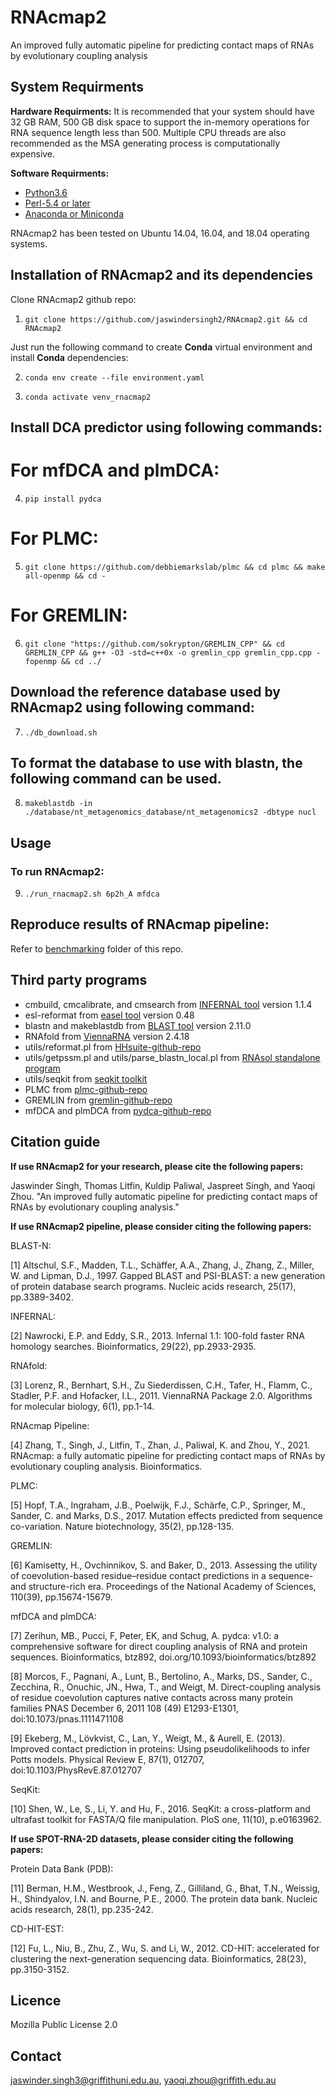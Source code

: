# RNAcmap2
An improved fully automatic pipeline for predicting contact maps of RNAs by evolutionary coupling analysis


## System Requirments

**Hardware Requirments:**
It is recommended that your system should have 32 GB RAM, 500 GB disk space to support the in-memory operations for RNA sequence length less than 500. Multiple CPU threads are also recommended as the MSA generating process is computationally expensive.

**Software Requirments:**
* [Python3.6](https://docs.python-guide.org/starting/install3/linux/)
* [Perl-5.4 or later](https://www.perl.org/get.html)
* [Anaconda or Miniconda](https://docs.conda.io/projects/conda/en/latest/user-guide/install/linux.html)

RNAcmap2 has been tested on Ubuntu 14.04, 16.04, and 18.04 operating systems.


## Installation of RNAcmap2 and its dependencies

Clone RNAcmap2 github repo:

1. `git clone https://github.com/jaswindersingh2/RNAcmap2.git && cd RNAcmap2`

Just run the following command to create **Conda** virtual environment and install **Conda** dependencies:

2. `conda env create --file environment.yaml`

3. `conda activate venv_rnacmap2`


## Install DCA predictor using following commands:

# For mfDCA and plmDCA:

4. `pip install pydca`

# For PLMC:

5. `git clone https://github.com/debbiemarkslab/plmc && cd plmc && make all-openmp && cd -`

# For GREMLIN:

6. `git clone "https://github.com/sokrypton/GREMLIN_CPP" && cd GREMLIN_CPP && g++ -O3 -std=c++0x -o gremlin_cpp gremlin_cpp.cpp -fopenmp && cd ../`


## Download the reference database used by RNAcmap2 using following command:

7. `./db_download.sh`


## To format the database to use with **blastn**, the following command can be used.

8. `makeblastdb -in ./database/nt_metagenomics_database/nt_metagenomics2 -dbtype nucl`


## Usage


### To run RNAcmap2:

9. `./run_rnacmap2.sh 6p2h_A mfdca`

## Reproduce results of RNAcmap pipeline:

Refer to [benchmarking](https://github.com/jaswindersingh2/RNAcmap2/tree/main/benchmarking) folder of this repo.

## Third party programs

* cmbuild, cmcalibrate, and cmsearch from [INFERNAL tool](http://eddylab.org/infernal) version 1.1.4
* esl-reformat from [easel tool](https://anaconda.org/bioconda/easel) version 0.48
* blastn and makeblastdb from [BLAST tool](https://anaconda.org/bioconda/blast) version 2.11.0
* RNAfold from [ViennaRNA](https://anaconda.org/bioconda/viennarna) version 2.4.18
* utils/reformat.pl from [HHsuite-github-repo](https://github.com/soedinglab/hh-suite/tree/master/scripts)
* utils/getpssm.pl and utils/parse\_blastn\_local.pl from [RNAsol standalone program](https://yanglab.nankai.edu.cn/RNAsol/)
* utils/seqkit from [seqkit toolkit](https://bioinf.shenwei.me/seqkit/)
* PLMC from [plmc-github-repo](https://github.com/debbiemarkslab/plmc)
* GREMLIN from [gremlin-github-repo](https://github.com/sokrypton/GREMLIN_CPP)
* mfDCA and plmDCA from [pydca-github-repo](https://github.com/KIT-MBS/pydca)


## Citation guide

**If use RNAcmap2 for your research, please cite the following papers:**

Jaswinder Singh, Thomas Litfin, Kuldip Paliwal, Jaspreet Singh, and Yaoqi Zhou. "An improved fully automatic pipeline for predicting contact maps of RNAs by evolutionary coupling analysis."

**If use RNAcmap2 pipeline, please consider citing the following papers:**

BLAST-N:

[1] Altschul, S.F., Madden, T.L., Schäffer, A.A., Zhang, J., Zhang, Z., Miller, W. and Lipman, D.J., 1997. Gapped BLAST and PSI-BLAST: a new generation of protein database search programs. Nucleic acids research, 25(17), pp.3389-3402.


INFERNAL:

[2] Nawrocki, E.P. and Eddy, S.R., 2013. Infernal 1.1: 100-fold faster RNA homology searches. Bioinformatics, 29(22), pp.2933-2935.


RNAfold:

[3] Lorenz, R., Bernhart, S.H., Zu Siederdissen, C.H., Tafer, H., Flamm, C., Stadler, P.F. and Hofacker, I.L., 2011. ViennaRNA Package 2.0. Algorithms for molecular biology, 6(1), pp.1-14.


RNAcmap Pipeline:

[4] Zhang, T., Singh, J., Litfin, T., Zhan, J., Paliwal, K. and Zhou, Y., 2021. RNAcmap: a fully automatic pipeline for predicting contact maps of RNAs by evolutionary coupling analysis. Bioinformatics.


PLMC:

[5] Hopf, T.A., Ingraham, J.B., Poelwijk, F.J., Schärfe, C.P., Springer, M., Sander, C. and Marks, D.S., 2017. Mutation effects predicted from sequence co-variation. Nature biotechnology, 35(2), pp.128-135.


GREMLIN:

[6] Kamisetty, H., Ovchinnikov, S. and Baker, D., 2013. Assessing the utility of coevolution-based residue–residue contact predictions in a sequence-and structure-rich era. Proceedings of the National Academy of Sciences, 110(39), pp.15674-15679.


mfDCA and plmDCA:

[7] Zerihun, MB., Pucci, F, Peter, EK, and Schug, A. pydca: v1.0: a comprehensive software for direct coupling analysis of RNA and protein sequences. Bioinformatics, btz892, doi.org/10.1093/bioinformatics/btz892

[8] Morcos, F., Pagnani, A., Lunt, B., Bertolino, A., Marks, DS., Sander, C., Zecchina, R., Onuchic, JN., Hwa, T., and Weigt, M. Direct-coupling analysis of residue coevolution captures native contacts across many protein families PNAS December 6, 2011 108 (49) E1293-E1301, doi:10.1073/pnas.1111471108

[9] Ekeberg, M., Lövkvist, C., Lan, Y., Weigt, M., & Aurell, E. (2013). Improved contact prediction in proteins: Using pseudolikelihoods to infer Potts models. Physical Review E, 87(1), 012707, doi:10.1103/PhysRevE.87.012707


SeqKit:

[10] Shen, W., Le, S., Li, Y. and Hu, F., 2016. SeqKit: a cross-platform and ultrafast toolkit for FASTA/Q file manipulation. PloS one, 11(10), p.e0163962.


**If use SPOT-RNA-2D datasets, please consider citing the following papers:**

Protein Data Bank (PDB):

[11] Berman, H.M., Westbrook, J., Feng, Z., Gilliland, G., Bhat, T.N., Weissig, H., Shindyalov, I.N. and Bourne, P.E., 2000. The protein data bank. Nucleic acids research, 28(1), pp.235-242.

CD-HIT-EST:

[12] Fu, L., Niu, B., Zhu, Z., Wu, S. and Li, W., 2012. CD-HIT: accelerated for clustering the next-generation sequencing data. Bioinformatics, 28(23), pp.3150-3152.


Licence
-----
Mozilla Public License 2.0


Contact
-----
jaswinder.singh3@griffithuni.edu.au, yaoqi.zhou@griffith.edu.au
